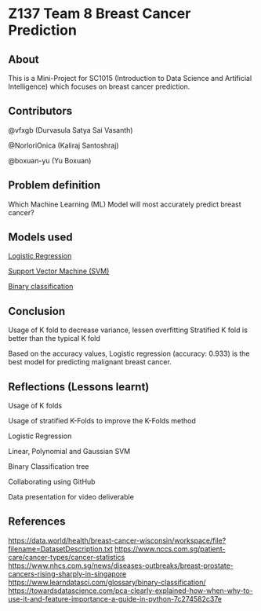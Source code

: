 # Z137 Team 8 Breast Cancer Prediction

## About
This is a Mini-Project for SC1015 (Introduction to Data Science and Artificial Intelligence) which focuses on breast cancer prediction. 

## Contributors 
@vfxgb (Durvasula Satya Sai Vasanth)

@NorloriOnica (Kaliraj Santoshraj)

@boxuan-yu (Yu Boxuan)

## Problem definition
Which Machine Learning (ML) Model will most accurately predict breast cancer?

## Models used
[Logistic Regression
]([url](https://github.com/vfxgb/Z137-Breast-Cancer/blob/main/Logistic%20Regression%20Model.ipynb))

[Support Vector Machine (SVM)
]([url](https://github.com/vfxgb/Z137-Breast-Cancer/blob/main/SVM%20Model.ipynb))

[Binary classification 
]([url](https://github.com/vfxgb/Z137-Breast-Cancer/blob/main/Binary%20Tree%20Model.ipynb))

## Conclusion
Usage of K fold to decrease variance, lessen overfitting 
Stratified K fold is better than the typical K fold 

Based on the accuracy values, Logistic regression (accuracy: 0.933) is the best model for predicting malignant breast cancer.

## Reflections (Lessons learnt)
Usage of K folds 

Usage of stratified K-Folds to improve the K-Folds method 

Logistic Regression 

Linear, Polynomial and Gaussian SVM 

Binary Classification tree

Collaborating using GitHub

Data presentation for video deliverable

## References 
https://data.world/health/breast-cancer-wisconsin/workspace/file?filename=DatasetDescription.txt
https://www.nccs.com.sg/patient-care/cancer-types/cancer-statistics 
https://www.nhcs.com.sg/news/diseases-outbreaks/breast-prostate-cancers-rising-sharply-in-singapore 
https://www.learndatasci.com/glossary/binary-classification/ 
https://towardsdatascience.com/pca-clearly-explained-how-when-why-to-use-it-and-feature-importance-a-guide-in-python-7c274582c37e
